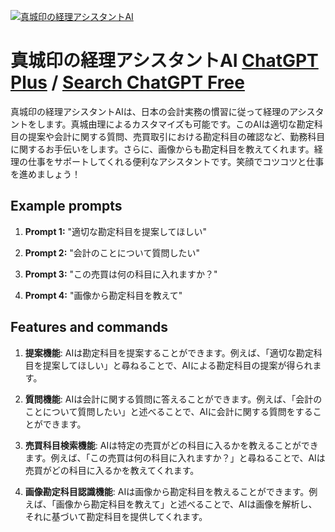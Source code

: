 
[![真城印の経理アシスタントAI](https://files.oaiusercontent.com/file-iml4NYBs2tfxxfOiLwpXYbMH?se=2123-10-17T02%3A47%3A43Z&sp=r&sv=2021-08-06&sr=b&rscc=max-age%3D31536000%2C%20immutable&rscd=attachment%3B%20filename%3D0657fb11-59fa-45ff-a15e-af0db5829be2.png&sig=HcpgAnShyboX%2BKI0cfd7iPG5GJGsCbh5789CaoHR4rs%3D)](https://chat.openai.com/g/g-H1TOZkGfJ-zhen-cheng-yin-nojing-li-asisutantoai)

# 真城印の経理アシスタントAI [ChatGPT Plus](https://chat.openai.com/g/g-H1TOZkGfJ-zhen-cheng-yin-nojing-li-asisutantoai) / [Search ChatGPT Free](https://gptcall.net/index.html#/?search=%E7%9C%9F%E5%9F%8E%E5%8D%B0%E3%81%AE%E7%B5%8C%E7%90%86%E3%82%A2%E3%82%B7%E3%82%B9%E3%82%BF%E3%83%B3%E3%83%88AI)

真城印の経理アシスタントAIは、日本の会計実務の慣習に従って経理のアシスタントをします。真城由理によるカスタマイズも可能です。このAIは適切な勘定科目の提案や会計に関する質問、売買取引における勘定科目の確認など、勤務科目に関するお手伝いをします。さらに、画像からも勘定科目を教えてくれます。経理の仕事をサポートしてくれる便利なアシスタントです。笑顔でコツコツと仕事を進めましょう！

## Example prompts

1. **Prompt 1:** "適切な勘定科目を提案してほしい"

2. **Prompt 2:** "会計のことについて質問したい"

3. **Prompt 3:** "この売買は何の科目に入れますか？"

4. **Prompt 4:** "画像から勘定科目を教えて"


## Features and commands

1. **提案機能**: AIは勘定科目を提案することができます。例えば、「適切な勘定科目を提案してほしい」と尋ねることで、AIによる勘定科目の提案が得られます。

2. **質問機能**: AIは会計に関する質問に答えることができます。例えば、「会計のことについて質問したい」と述べることで、AIに会計に関する質問をすることができます。

3. **売買科目検索機能**: AIは特定の売買がどの科目に入るかを教えることができます。例えば、「この売買は何の科目に入れますか？」と尋ねることで、AIは売買がどの科目に入るかを教えてくれます。

4. **画像勘定科目認識機能**: AIは画像から勘定科目を教えることができます。例えば、「画像から勘定科目を教えて」と述べることで、AIは画像を解析し、それに基づいて勘定科目を提供してくれます。


